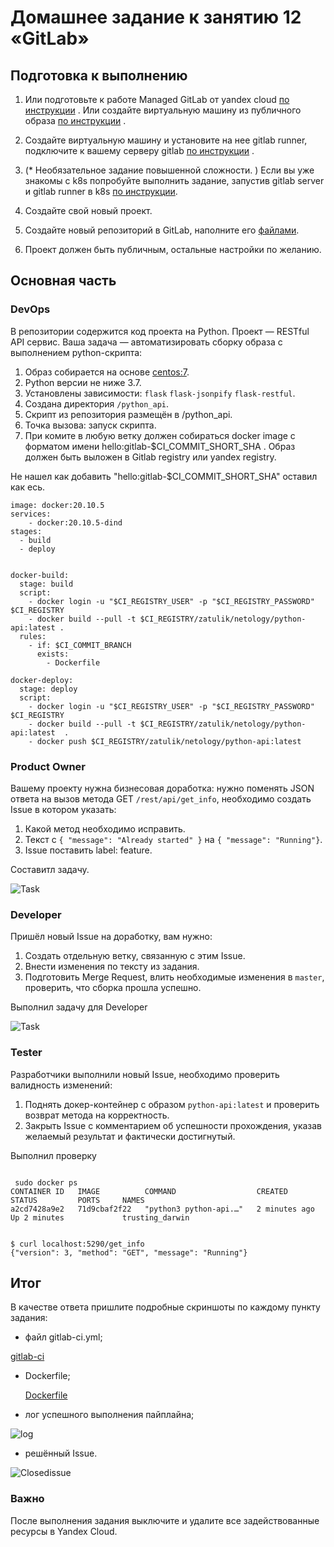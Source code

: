 # Домашнее задание к занятию 12 «GitLab»

## Подготовка к выполнению


1. Или подготовьте к работе Managed GitLab от yandex cloud [по инструкции](https://cloud.yandex.ru/docs/managed-gitlab/operations/instance/instance-create) .
Или создайте виртуальную машину из публичного образа [по инструкции](https://cloud.yandex.ru/marketplace/products/yc/gitlab ) .
2. Создайте виртуальную машину и установите на нее gitlab runner, подключите к вашему серверу gitlab  [по инструкции](https://docs.gitlab.com/runner/install/linux-repository.html) .

3. (* Необязательное задание повышенной сложности. )  Если вы уже знакомы с k8s попробуйте выполнить задание, запустив gitlab server и gitlab runner в k8s  [по инструкции](https://cloud.yandex.ru/docs/tutorials/infrastructure-management/gitlab-containers). 

4. Создайте свой новый проект.
5. Создайте новый репозиторий в GitLab, наполните его [файлами](./repository).
6. Проект должен быть публичным, остальные настройки по желанию.

## Основная часть

### DevOps

В репозитории содержится код проекта на Python. Проект — RESTful API сервис. Ваша задача — автоматизировать сборку образа с выполнением python-скрипта:

1. Образ собирается на основе [centos:7](https://hub.docker.com/_/centos?tab=tags&page=1&ordering=last_updated).
2. Python версии не ниже 3.7.
3. Установлены зависимости: `flask` `flask-jsonpify` `flask-restful`.
4. Создана директория `/python_api`.
5. Скрипт из репозитория размещён в /python_api.
6. Точка вызова: запуск скрипта.
7. При комите в любую ветку должен собираться docker image с форматом имени hello:gitlab-$CI_COMMIT_SHORT_SHA . Образ должен быть выложен в Gitlab registry или yandex registry.   

Не нашел как добавить "hello:gitlab-$CI_COMMIT_SHORT_SHA" оставил как есь.

~~~
image: docker:20.10.5
services:
    - docker:20.10.5-dind
stages:
  - build
  - deploy


docker-build:
  stage: build
  script:
    - docker login -u "$CI_REGISTRY_USER" -p "$CI_REGISTRY_PASSWORD" $CI_REGISTRY
    - docker build --pull -t $CI_REGISTRY/zatulik/netology/python-api:latest .
  rules:
    - if: $CI_COMMIT_BRANCH
      exists:
        - Dockerfile

docker-deploy:
  stage: deploy
  script:
    - docker login -u "$CI_REGISTRY_USER" -p "$CI_REGISTRY_PASSWORD" $CI_REGISTRY
    - docker build --pull -t $CI_REGISTRY/zatulik/netology/python-api:latest  . 
    - docker push $CI_REGISTRY/zatulik/netology/python-api:latest

~~~

### Product Owner

Вашему проекту нужна бизнесовая доработка: нужно поменять JSON ответа на вызов метода GET `/rest/api/get_info`, необходимо создать Issue в котором указать:

1. Какой метод необходимо исправить.
2. Текст с `{ "message": "Already started" }` на `{ "message": "Running"}`.
3. Issue поставить label: feature.


Составитл задачу.

![Task](https://github.com/zatulik2606/Netology-devops/blob/screenshorts/task.jpg)

### Developer

Пришёл новый Issue на доработку, вам нужно:

1. Создать отдельную ветку, связанную с этим Issue.
2. Внести изменения по тексту из задания.
3. Подготовить Merge Request, влить необходимые изменения в `master`, проверить, что сборка прошла успешно.

Выполнил задачу для Developer 

![Task](https://github.com/zatulik2606/Netology-devops/blob/screenshorts/developer.jpg)



### Tester

Разработчики выполнили новый Issue, необходимо проверить валидность изменений:

1. Поднять докер-контейнер с образом `python-api:latest` и проверить возврат метода на корректность.
2. Закрыть Issue с комментарием об успешности прохождения, указав желаемый результат и фактически достигнутый.

Выполнил проверку

~~~

 sudo docker ps
CONTAINER ID   IMAGE          COMMAND                  CREATED         STATUS         PORTS     NAMES
a2cd7428a9e2   71d9cbaf2f22   "python3 python-api.…"   2 minutes ago   Up 2 minutes             trusting_darwin


$ curl localhost:5290/get_info
{"version": 3, "method": "GET", "message": "Running"}
~~~

## Итог

В качестве ответа пришлите подробные скриншоты по каждому пункту задания:

- файл gitlab-ci.yml;

  
[gitlab-ci](https://github.com/zatulik2606/Netology-devops/blob/main/.gitlab-ci.yml)

- Dockerfile;

  
  [Dockerfile](https://github.com/zatulik2606/Netology-devops/blob/main/Dockerfile)

  
- лог успешного выполнения пайплайна;

![log](https://github.com/zatulik2606/Netology-devops/blob/screenshorts/pipeline.jpg)
  
- решённый Issue.

![Closedissue](https://github.com/zatulik2606/Netology-devops/blob/screenshorts/closedissie.jpg)

### Важно 
После выполнения задания выключите и удалите все задействованные ресурсы в Yandex Cloud.
